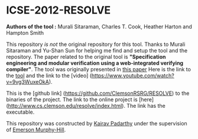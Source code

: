 # ICSE-2012-RESOLVE
<b>Authors of the tool :</b> Murali Sitaraman, Charles T. Cook, Heather Harton and Hampton Smith

This repository _is not_ the original repository for this tool.
Thanks to Murali Sitaraman and Yu-Shan Sun for helping me find and setup the tool and the repository.
The paper related to the original tool is <b>"Specification engineering and modular verification using a web-integrated verifying compiler"</b>. The tool was originally presented in [this paper](http://ieeexplore.ieee.org/xpl/login.jsp?tp=&arnumber=6227243&url=http%3A%2F%2Fieeexplore.ieee.org%2Fxpls%2Fabs_all.jsp%3Farnumber%3D6227243)
Here is the link to the [tool](http://ieeexplore.ieee.org/stamp/stamp.jsp?tp=&arnumber=6227243) and the link to the [video] (https://www.youtube.com/watch?v=9vg3WuxeOkA).

This is the [github link] (https://github.com/ClemsonRSRG/RESOLVE) to the binaries of the project. The link to the online project is [here] (http://www.cs.clemson.edu/resolve/index.html). The link has the executable.

This repository was constructed by [Kairav Padarthy](https://github.com/kairav) under the supervision of [Emerson Murphy-Hill](https://github.com/CaptainEmerson).  
